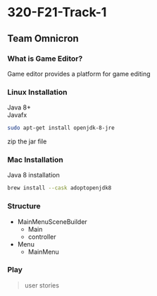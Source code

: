 # 320-F21-Track-1
## Team Omnicron

### What is Game Editor?
Game editor provides a platform for game editing 

### Linux Installation
Java 8+\
Javafx
```bash
sudo apt-get install openjdk-8-jre
```
zip the jar file

### Mac Installation
Java 8 installation
```bash
brew install --cask adoptopenjdk8
```


### Structure
* MainMenuSceneBuilder
  * Main
  * controller
* Menu
  * MainMenu

### Play

>user stories


